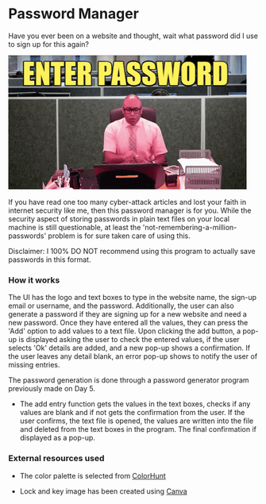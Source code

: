 
# Password Manager

Have you ever been on a website and thought, wait what password did I use to sign up for this again?

![enter_password](../../GIFs/giphy_enter_password.gif)

If you have read one too many cyber-attack articles and lost your faith in internet security like me, then this password manager is for you. While the security aspect of storing passwords in plain text files on your local machine is still questionable, at least the 'not-remembering-a-million-passwords' problem is for sure taken care of using this. 

Disclaimer: I 100% DO NOT recommend using this program to actually save passwords in this format.

### How it works
The UI has the logo and text boxes to type in the website name, the sign-up email or username, and the password. Additionally, the user can also generate a password if they are signing up for a new website and need a new password. Once they have entered all the values, they can press the 'Add' option to add values to a text file. Upon clicking the add button, a pop-up is displayed asking the user to check the entered values, if the user selects 'Ok' details are added, and a new pop-up shows a confirmation. If the user leaves any detail blank, an error pop-up shows to notify the user of missing entries. 

The password generation is done through a password generator program previously made on Day 5.

- The add entry function gets the values in the text boxes, checks if any values are blank and if not gets the confirmation from the user. If the user confirms, the text file is opened, the values are written into the file and deleted from the text boxes in the program. The final confirmation if displayed as a pop-up.

### External resources used 

- The color palette is selected from [ColorHunt](https://colorhunt.co/palette/ffe6e6e1afd1ad88c67469b6)

- Lock and key image has been created using [Canva](https://www.canva.com/)
